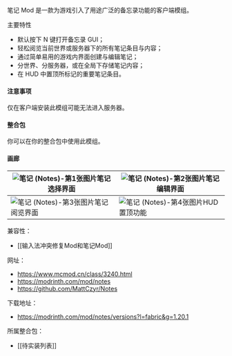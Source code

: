 笔记 Mod 是一款为游戏引入了用途广泛的备忘录功能的客户端模组。

主要特性

- 默认按下 N 键打开备忘录 GUI；
- 轻松阅览当前世界或服务器下的所有笔记条目与内容；
- 通过简单易用的游戏内界面创建与编辑笔记；
- 分世界、分服务器，或在全局下存储笔记内容；
- 在 HUD 中置顶所标记的重要笔记条目。

#### 注意事项

仅在客户端安装此模组可能无法进入服务器。

#### 整合包

你可以在你的整合包中使用此模组。

#### 画廊

| ![笔记 (Notes)-第1张图片](https://i.mcmod.cn/editor/upload/20230611/1686478723_17038_KQYY.webp)笔记选择界面 | ![笔记 (Notes)-第2张图片](https://i.mcmod.cn/editor/upload/20201130/1606707306_71827_ZWTw.webp)笔记编辑界面  |
| ----------------------------------------------------------------------------------------------- | ------------------------------------------------------------------------------------------------ |
| ![笔记 (Notes)-第3张图片](https://i.mcmod.cn/editor/upload/20201130/1606707306_71827_Rybb.webp)笔记阅览界面 | ![笔记 (Notes)-第4张图片](https://i.mcmod.cn/editor/upload/20201130/1606707306_71827_tHMD.webp)HUD置顶功能 |

兼容性：
- [[输入法冲突修复Mod和笔记Mod]]

网址：
- https://www.mcmod.cn/class/3240.html
- https://modrinth.com/mod/notes
- https://github.com/MattCzyr/Notes

下载地址：
- https://modrinth.com/mod/notes/versions?l=fabric&g=1.20.1

所属整合包：
- [[待实装列表]]